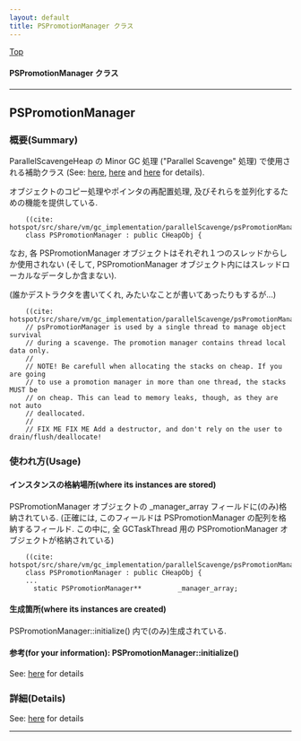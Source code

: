 ```yaml
---
layout: default
title: PSPromotionManager クラス 
---
```

[Top](../index.html)

#### PSPromotionManager クラス 



---
## <a name="noDi3C6lr7" id="noDi3C6lr7">PSPromotionManager</a>

### 概要(Summary)
ParallelScavengeHeap の Minor GC 処理 
("Parallel Scavenge" 処理) で使用される補助クラス (See: [here](no28916egj.html), [here](no3718vrX.html) and [here](no289165Un.html) for details).

オブジェクトのコピー処理やポインタの再配置処理, 及びそれらを並列化するための機能を提供している.


```
    ((cite: hotspot/src/share/vm/gc_implementation/parallelScavenge/psPromotionManager.hpp))
    class PSPromotionManager : public CHeapObj {
```

なお, 各 PSPromotionManager オブジェクトはそれぞれ１つのスレッドからしか使用されない
(そして, PSPromotionManager オブジェクト内にはスレッドローカルなデータしか含まない).

(誰かデストラクタを書いてくれ, みたいなことが書いてあったりもするが...)

```
    ((cite: hotspot/src/share/vm/gc_implementation/parallelScavenge/psPromotionManager.hpp))
    // psPromotionManager is used by a single thread to manage object survival
    // during a scavenge. The promotion manager contains thread local data only.
    //
    // NOTE! Be carefull when allocating the stacks on cheap. If you are going
    // to use a promotion manager in more than one thread, the stacks MUST be
    // on cheap. This can lead to memory leaks, though, as they are not auto
    // deallocated.
    //
    // FIX ME FIX ME Add a destructor, and don't rely on the user to drain/flush/deallocate!
```

### 使われ方(Usage)
#### インスタンスの格納場所(where its instances are stored)
PSPromotionManager オブジェクトの _manager_array フィールドに(のみ)格納されている.
(正確には, このフィールドは PSPromotionManager の配列を格納するフィールド.
この中に, 全 GCTaskThread 用の PSPromotionManager オブジェクトが格納されている)


```
    ((cite: hotspot/src/share/vm/gc_implementation/parallelScavenge/psPromotionManager.hpp))
    class PSPromotionManager : public CHeapObj {
    ...
      static PSPromotionManager**         _manager_array;
```

#### 生成箇所(where its instances are created)
PSPromotionManager::initialize() 内で(のみ)生成されている.

#### 参考(for your information): PSPromotionManager::initialize()
See: [here](no31727Vt.html) for details



### 詳細(Details)
See: [here](../doxygen/classPSPromotionManager.html) for details

---
